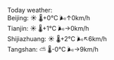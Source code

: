 Today weather:  
Beijing: ☀️ 🌡️+0°C 🌬️↑0km/h  
Tianjin: ☀️ 🌡️+1°C 🌬️→0km/h  
Shijiazhuang: ☀️ 🌡️+2°C 🌬️↖6km/h  
Tangshan: ⛅️  🌡️-0°C 🌬️→9km/h  
